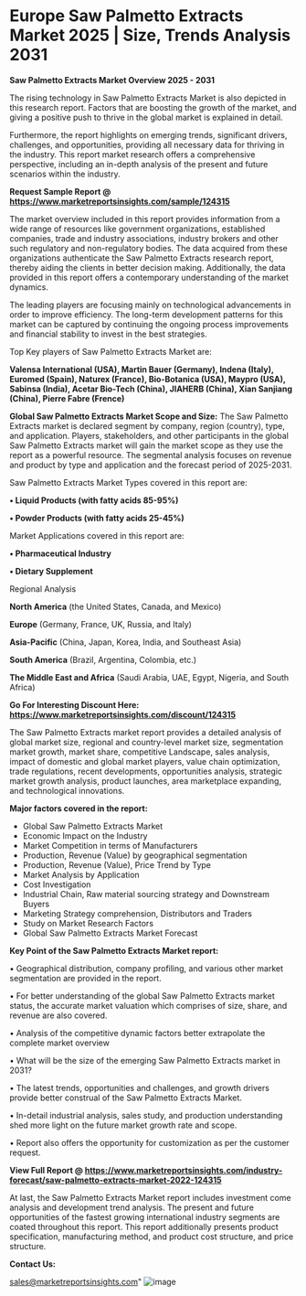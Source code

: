 # Europe Saw Palmetto Extracts Market 2025 | Size, Trends Analysis 2031

<Strong> Saw Palmetto Extracts Market Overview 2025 - 2031</strong>

The rising technology in Saw Palmetto Extracts Market is also depicted in this research report. Factors that are boosting the growth of the market, and giving a positive push to thrive in the global market is explained in detail.

Furthermore, the report highlights on emerging trends, significant drivers, challenges, and opportunities, providing all necessary data for thriving in the industry. This report market research offers a comprehensive perspective, including an in-depth analysis of the present and future scenarios within the industry.

<strong>Request Sample Report @ <a href=https://www.marketreportsinsights.com/sample/124315>https://www.marketreportsinsights.com/sample/124315</a></strong>

The market overview included in this report provides information from a wide range of resources like government organizations, established companies, trade and industry associations, industry brokers and other such regulatory and non-regulatory bodies. The data acquired from these organizations authenticate the Saw Palmetto Extracts research report, thereby aiding the clients in better decision making. Additionally, the data provided in this report offers a contemporary understanding of the market dynamics.

The leading players are focusing mainly on technological advancements in order to improve efficiency. The long-term development patterns for this market can be captured by continuing the ongoing process improvements and financial stability to invest in the best strategies.

Top Key players of Saw Palmetto Extracts Market are:

<strong>Valensa International (USA), Martin Bauer (Germany), Indena (Italy), Euromed (Spain), Naturex (France), Bio-Botanica (USA), Maypro (USA), Sabinsa (India), Acetar Bio-Tech (China), JIAHERB (China), Xian Sanjiang (China), Pierre Fabre (Frence)</strong>

<strong><b>Global Saw Palmetto Extracts Market Scope and Size:</b></strong>
The Saw Palmetto Extracts market is declared segment by company, region (country), type, and application. Players, stakeholders, and other participants in the global Saw Palmetto Extracts market will gain the market scope as they use the report as a powerful resource. The segmental analysis focuses on revenue and product by type and application and the forecast period of 2025-2031.

Saw Palmetto Extracts Market Types covered in this report are:

<strong>• Liquid Products (with fatty acids 85-95%)

• Powder Products (with fatty acids 25-45%)</strong>

Market Applications covered in this report are:

<strong>• Pharmaceutical Industry

• Dietary Supplement</strong> 

Regional Analysis

<strong>North America</strong> (the United States, Canada, and Mexico)

<strong>Europe</strong> (Germany, France, UK, Russia, and Italy)

<strong>Asia-Pacific</strong> (China, Japan, Korea, India, and Southeast Asia)

<strong>South America</strong> (Brazil, Argentina, Colombia, etc.)

<strong>The Middle East and Africa</strong> (Saudi Arabia, UAE, Egypt, Nigeria, and South Africa)

<strong>Go For Interesting Discount Here: <a href=https://www.marketreportsinsights.com/discount/124315>https://www.marketreportsinsights.com/discount/124315</a></strong>

The Saw Palmetto Extracts market report provides a detailed analysis of global market size, regional and country-level market size, segmentation market growth, market share, competitive Landscape, sales analysis, impact of domestic and global market players, value chain optimization, trade regulations, recent developments, opportunities analysis, strategic market growth analysis, product launches, area marketplace expanding, and technological innovations.

<strong><b>Major factors covered in the report:</b></strong>
<ul>
  <li>Global Saw Palmetto Extracts Market </li>
  <li>Economic Impact on the Industry</li>
  <li>Market Competition in terms of Manufacturers</li>
  <li>Production, Revenue (Value) by geographical segmentation</li>
  <li>Production, Revenue (Value), Price Trend by Type</li>
  <li>Market Analysis by Application</li>
  <li>Cost Investigation</li>
  <li>Industrial Chain, Raw material sourcing strategy and Downstream Buyers</li>
  <li>Marketing Strategy comprehension, Distributors and Traders</li>
  <li>Study on Market Research Factors</li>
  <li>Global Saw Palmetto Extracts Market Forecast</li>
</ul>

<strong><b>Key Point of the Saw Palmetto Extracts Market report:</b></strong>

• Geographical distribution, company profiling, and various other market segmentation are provided in the report.

• For better understanding of the global Saw Palmetto Extracts market status, the accurate market valuation which comprises of size, share, and revenue are also covered.

• Analysis of the competitive dynamic factors better extrapolate the complete market overview

• What will be the size of the emerging Saw Palmetto Extracts market in 2031?

• The latest trends, opportunities and challenges, and growth drivers provide better construal of the Saw Palmetto Extracts Market.

• In-detail industrial analysis, sales study, and production understanding shed more light on the future market growth rate and scope.

• Report also offers the opportunity for customization as per the customer request.

<strong><b>View Full Report @ <a href=https://www.marketreportsinsights.com/industry-forecast/saw-palmetto-extracts-market-2022-124315>https://www.marketreportsinsights.com/industry-forecast/saw-palmetto-extracts-market-2022-124315</a></b></strong>


At last, the Saw Palmetto Extracts Market report includes investment come analysis and development trend analysis. The present and future opportunities of the fastest growing international industry segments are coated throughout this report. This report additionally presents product specification, manufacturing method, and product cost structure, and price structure.

<strong>Contact Us:</strong>

sales@marketreportsinsights.com"
![image](https://github.com/user-attachments/assets/fbe8f382-6f4f-4883-ae6b-a6ae25e3e2e4)
